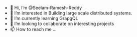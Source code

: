 - 👋 Hi, I’m @Seelam-Ramesh-Reddy
- 👀 I’m interested in Building large scale distributed systems.
- 🌱 I’m currently learning GrapgQL
- 💞️ I’m looking to collaborate on interesting projects
- 📫 How to reach me ...

<!---
Seelam-Ramesh-Reddy/Seelam-Ramesh-Reddy is a ✨ special ✨ repository because its `README.md` (this file) appears on your GitHub profile.
You can click the Preview link to take a look at your changes.
--->

